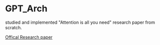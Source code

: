 # GPT_Arch  
studied and implemented "Attention is all you need" research paper from scratch.

<a href="https://arxiv.org/pdf/1706.03762">Offical Research paper </a>
